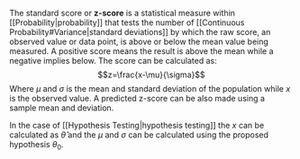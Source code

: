 The standard score or **z-score** is a statistical measure within [[Probability|probability]] that tests the number of [[Continuous Probability#Variance|standard deviations]] by which the raw score, an observed value or data point, is above or below the mean value being measured. A positive score means the result is above the mean while a negative implies below. The score can be calculated as:
$$z=\frac{x-\mu}{\sigma}$$
Where $\mu$ and $\sigma$ is the mean and standard deviation of the population while $x$ is the observed value. A predicted z-score can be also made using a sample mean and deviation.

In the case of [[Hypothesis Testing|hypothesis testing]] the $x$ can be calculated as $\hat\theta$ and the $\mu$ and $\sigma$ can be calculated using the proposed hypothesis $\theta_0$.

